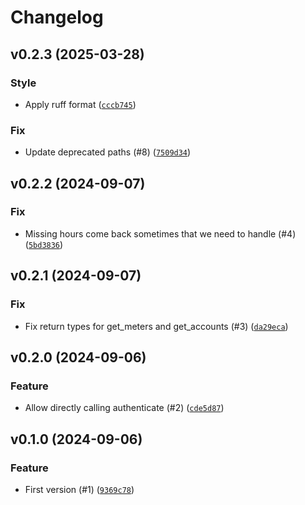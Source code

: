# Changelog

## v0.2.3 (2025-03-28)

### Style

- Apply ruff format ([`cccb745`](https://github.com/hunterjm/aiodukeenergy/commit/cccb745bab712c7c06e18872e490637a8d418a86))

### Fix

- Update deprecated paths (#8) ([`7509d34`](https://github.com/hunterjm/aiodukeenergy/commit/7509d34a96edd7c17f5720c89f77fe68a0306302))

## v0.2.2 (2024-09-07)

### Fix

- Missing hours come back sometimes that we need to handle (#4) ([`5bd3836`](https://github.com/hunterjm/aiodukeenergy/commit/5bd38363f0661399d0ca65ea22a66a7dfcec9bf9))

## v0.2.1 (2024-09-07)

### Fix

- Fix return types for get_meters and get_accounts (#3) ([`da29eca`](https://github.com/hunterjm/aiodukeenergy/commit/da29eca72ded229b6a9717251a54633ecc873291))

## v0.2.0 (2024-09-06)

### Feature

- Allow directly calling authenticate (#2) ([`cde5d87`](https://github.com/hunterjm/aiodukeenergy/commit/cde5d87daea32c40101cc7ef3cf8be7e9f257bbe))

## v0.1.0 (2024-09-06)

### Feature

- First version (#1) ([`9369c78`](https://github.com/hunterjm/aiodukeenergy/commit/9369c787a0efd0f84cb7b81d5a43da1a486861ea))
